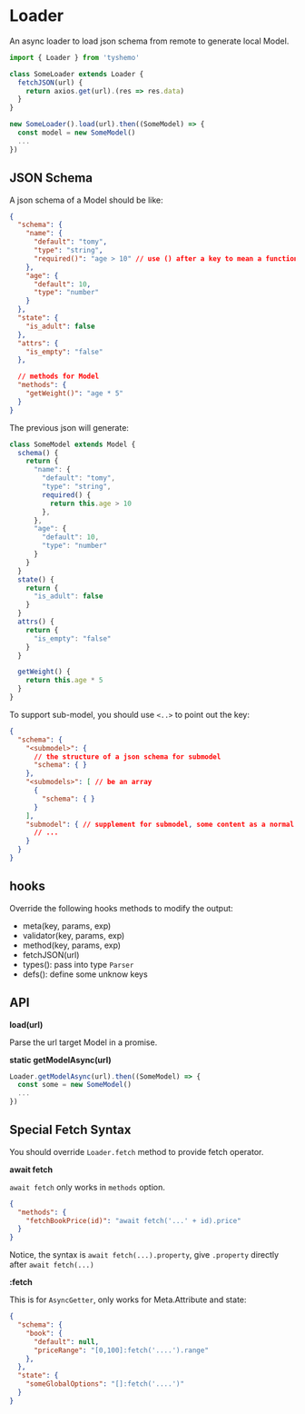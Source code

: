 # Loader

An async loader to load json schema from remote to generate local Model.

```js
import { Loader } from 'tyshemo'

class SomeLoader extends Loader {
  fetchJSON(url) {
    return axios.get(url).(res => res.data)
  }
}

new SomeLoader().load(url).then((SomeModel) => {
  const model = new SomeModel()
  ...
})
```

## JSON Schema

A json schema of a Model should be like:

```json
{
  "schema": {
    "name": {
      "default": "tomy",
      "type": "string",
      "required()": "age > 10" // use () after a key to mean a function attribute
    },
    "age": {
      "default": 10,
      "type": "number"
    }
  },
  "state": {
    "is_adult": false
  },
  "attrs": {
    "is_empty": "false"
  },

  // methods for Model
  "methods": {
    "getWeight()": "age * 5"
  }
}
```

The previous json will generate:

```js
class SomeModel extends Model {
  schema() {
    return {
      "name": {
        "default": "tomy",
        "type": "string",
        required() {
          return this.age > 10
        },
      },
      "age": {
        "default": 10,
        "type": "number"
      }
    }
  }
  state() {
    return {
      "is_adult": false
    }
  }
  attrs() {
    return {
      "is_empty": "false"
    }
  }

  getWeight() {
    return this.age * 5
  }
}
```

To support sub-model, you should use `<..>` to point out the key:

```json
{
  "schema": {
    "<submodel>": {
      // the structure of a json schema for submodel
      "schema": { }
    },
    "<submodels>": [ // be an array
      {
        "schema": { }
      }
    ],
    "submodel": { // supplement for submodel, some content as a normal field meta
      // ...
    }
  }
}
```

## hooks

Override the following hooks methods to modify the output:

- meta(key, params, exp)
- validator(key, params, exp)
- method(key, params, exp)
- fetchJSON(url)
- types(): pass into type `Parser`
- defs(): define some unknow keys

## API

**load(url)**

Parse the url target Model in a promise.

**static getModelAsync(url)**

```js
Loader.getModelAsync(url).then((SomeModel) => {
  const some = new SomeModel()
  ...
})
```

## Special Fetch Syntax

You should override `Loader.fetch` method to provide fetch operator.

**await fetch**

`await fetch` only works in `methods` option.

```json
{
  "methods": {
    "fetchBookPrice(id)": "await fetch('...' + id).price"
  }
}
```

Notice, the syntax is `await fetch(...).property`, give `.property` directly after `await fetch(...)`

**:fetch**

This is for `AsyncGetter`, only works for Meta.Attribute and state:

```json
{
  "schema": {
    "book": {
      "default": null,
      "priceRange": "[0,100]:fetch('....').range"
    },
  },
  "state": {
    "someGlobalOptions": "[]:fetch('....')"
  }
}
```
